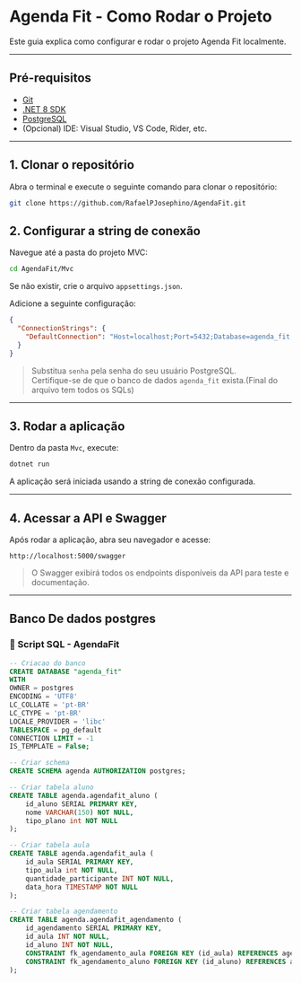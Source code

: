 # Agenda Fit - Como Rodar o Projeto

Este guia explica como configurar e rodar o projeto Agenda Fit localmente.

---

## Pré-requisitos
- [Git](https://git-scm.com/)
- [.NET 8 SDK](https://dotnet.microsoft.com/en-us/download/dotnet/8.0)
- [PostgreSQL](https://www.postgresql.org/download/)
- (Opcional) IDE: Visual Studio, VS Code, Rider, etc.

---

## 1. Clonar o repositório

Abra o terminal e execute o seguinte comando para clonar o repositório:

```bash
git clone https://github.com/RafaelPJosephino/AgendaFit.git
```

## 2. Configurar a string de conexão

Navegue até a pasta do projeto MVC:

```bash
cd AgendaFit/Mvc
```

Se não existir, crie o arquivo `appsettings.json`.

Adicione a seguinte configuração:

```json
{
  "ConnectionStrings": {
    "DefaultConnection": "Host=localhost;Port=5432;Database=agenda_fit;Username=postgres;Password=senha"
  }
}
```

> Substitua `senha` pela senha do seu usuário PostgreSQL.  
> Certifique-se de que o banco de dados `agenda_fit` exista.(Final do arquivo tem todos os SQLs)

---

## 3. Rodar a aplicação

Dentro da pasta `Mvc`, execute:

```bash
dotnet run
```

A aplicação será iniciada usando a string de conexão configurada.

---

## 4. Acessar a API e Swagger

Após rodar a aplicação, abra seu navegador e acesse:

```
http://localhost:5000/swagger
```

> O Swagger exibirá todos os endpoints disponíveis da API para teste e documentação.

---

## Banco De dados postgres
### 📌 Script SQL - AgendaFit

```sql
-- Criacao do banco
CREATE DATABASE "agenda_fit"
WITH
OWNER = postgres
ENCODING = 'UTF8'
LC_COLLATE = 'pt-BR'
LC_CTYPE = 'pt-BR'
LOCALE_PROVIDER = 'libc'
TABLESPACE = pg_default
CONNECTION LIMIT = -1
IS_TEMPLATE = False;

-- Criar schema
CREATE SCHEMA agenda AUTHORIZATION postgres;

-- Criar tabela aluno
CREATE TABLE agenda.agendafit_aluno (
    id_aluno SERIAL PRIMARY KEY,
    nome VARCHAR(150) NOT NULL,
    tipo_plano int NOT NULL
);

-- Criar tabela aula
CREATE TABLE agenda.agendafit_aula (
    id_aula SERIAL PRIMARY KEY,
    tipo_aula int NOT NULL,
    quantidade_participante INT NOT NULL,
    data_hora TIMESTAMP NOT NULL
);

-- Criar tabela agendamento
CREATE TABLE agenda.agendafit_agendamento (
    id_agendamento SERIAL PRIMARY KEY,
    id_aula INT NOT NULL,
    id_aluno INT NOT NULL,
    CONSTRAINT fk_agendamento_aula FOREIGN KEY (id_aula) REFERENCES agenda.agendafit_aula(id_aula) ON DELETE NO ACTION,
    CONSTRAINT fk_agendamento_aluno FOREIGN KEY (id_aluno) REFERENCES agenda.agendafit_aluno(id_aluno) ON DELETE NO ACTION
);
```
